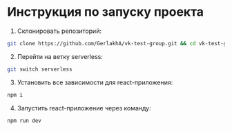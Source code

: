 # Инструкция по запуску проекта

1. Склонировать репозиторий:

```bash
git clone https://github.com/GerlakhA/vk-test-group.git && cd vk-test-group && cd vkTestGroup
```

2. Перейти на ветку serverless:

```bash
git switch serverless
```

3. Установить все зависимости для react-приложения:

```bash
npm i
```

4. Запустить react-приложение через команду:

```bash
npm run dev
```
